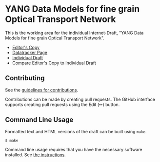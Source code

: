 <!-- regenerate: on (set to off if you edit this file) -->

# YANG Data Models for fine grain Optical Transport Network

This is the working area for the individual Internet-Draft, "YANG Data Models for fine grain Optical Transport Network".

* [Editor's Copy](https://YuChaode.github.io/draft-tan-ccamp-fgotn-yang/#go.draft-tan-ccamp-fgotn-yang.html)
* [Datatracker Page](https://datatracker.ietf.org/doc/draft-tan-ccamp-fgotn-yang)
* [Individual Draft](https://datatracker.ietf.org/doc/html/draft-tan-ccamp-fgotn-yang)
* [Compare Editor's Copy to Individual Draft](https://YuChaode.github.io/draft-tan-ccamp-fgotn-yang/#go.draft-tan-ccamp-fgotn-yang.diff)


## Contributing

See the
[guidelines for contributions](https://github.com/YuChaode/draft-tan-ccamp-fgotn-yang/blob/main/CONTRIBUTING.md).

Contributions can be made by creating pull requests.
The GitHub interface supports creating pull requests using the Edit (✏) button.


## Command Line Usage

Formatted text and HTML versions of the draft can be built using `make`.

```sh
$ make
```

Command line usage requires that you have the necessary software installed.  See
[the instructions](https://github.com/martinthomson/i-d-template/blob/main/doc/SETUP.md).

